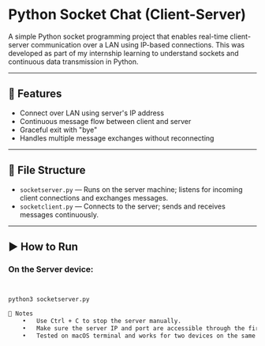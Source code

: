 # Python Socket Chat (Client-Server)

A simple Python socket programming project that enables real-time client-server communication over a LAN using IP-based connections. This was developed as part of my internship learning to understand sockets and continuous data transmission in Python.

---

## 🔧 Features

- Connect over LAN using server's IP address
- Continuous message flow between client and server
- Graceful exit with "bye"
- Handles multiple message exchanges without reconnecting

---

## 📁 File Structure

- `socketserver.py` — Runs on the server machine; listens for incoming client connections and exchanges messages.
- `socketclient.py` — Connects to the server; sends and receives messages continuously.

---

## ▶️ How to Run

### On the **Server** device:
```bash


python3 socketserver.py

📌 Notes
	•	Use Ctrl + C to stop the server manually.
	•	Make sure the server IP and port are accessible through the firewall.
	•	Tested on macOS terminal and works for two devices on the same network.
